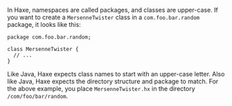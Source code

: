 In Haxe, namespaces are called packages, and classes are upper-case. If you want to create a `MersenneTwister` class in a `com.foo.bar.random` package, it looks like this:

```
package com.foo.bar.random;

class MersenneTwister {
  // ...
}
```

Like Java, Haxe expects class names to start with an upper-case letter.  Also like Java, Haxe expects the directory structure and package to match. For the above example, you place `MersenneTwister.hx` in the directory `/com/foo/bar/random`.
